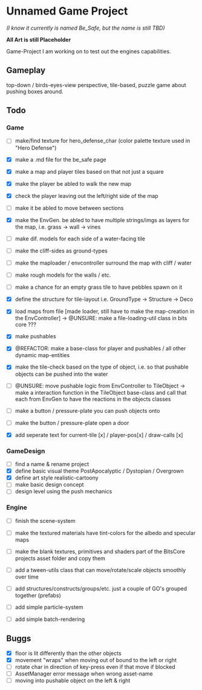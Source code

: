 # Unnamed Game Project

*(I know it currently is named Be_Safe, but the name is still TBD)*

**All Art is still Placeholder**

Game-Project I am working on to test out the engines capabilities.



## Gameplay

top-down / birds-eyes-view perspective, tile-based, puzzle game about pushing boxes around. 


## Todo
	
### Game
- [ ] make/find texture for hero_defense_char (color palette texture used in "Hero Defense")

- [x] make a .md file for the be_safe page
	
- [x] make a map and player tiles based on that not just a square
- [x] make the player be abled to walk the new map
- [x] check the player leaving out the left/right side of the map
- [ ] make it be abled to move between sections
- [x] make the EnvGen. be abled to have multiple strings/imgs as layers for the map, i.e. grass -> wall -> vines
- [ ] make dif. models for each side of a water-facing tile 

- [ ] make the cliff-sides as ground-types
- [ ] make the maploader / envcontroller surround the map with cliff / water
- [ ] make rough models for the walls / etc.
- [ ] make a chance for an empty grass tile to have pebbles spawn on it


- [x] define the structure for tile-layout i.e. GroundType -> Structure -> Deco
- [x] load maps from file [made loader, still have to make the map-creation in the EnvController]
		-> @UNSURE: make a file-loading-util class in bits core ??? 

- [x] make pushables
- [x] @REFACTOR: make a base-class for player and pushables / all other dynamic map-entities
- [x] make the tile-check based on the type of object, i.e. so that pushable objects can be pushed into the water
- [ ] @UNSURE: move pushable logic from EnvController to TileObject
		-> make a interaction function in the TileObject base-class and call that each from EnvGen to have the reactions in the objects classes
- [ ] make a button / pressure-plate you can push objects onto 
- [ ] make the button / pressure-plate open a door

- [x] add seperate text for current-tile [x] / player-pos[x] / draw-calls [x]

### GameDesign
- [ ] find a name & rename project 
- [x] define basic visual theme PostApocalyptic / Dystopian / Overgrown
- [x] define art style realistic-cartoony
- [ ] make basic design concept
- [ ] design level using the push mechanics

### Engine
- [ ] finish the scene-system
- [ ] make the textured materials have tint-colors for the albedo and specular maps
- [ ] make the blank textures, primitives and shaders part of the BitsCore projects asset folder and copy them
- [ ] add a tween-utils class that can move/rotate/scale objects smoothly over time
- [ ] add structures/constructs/groups/etc. just a couple of GO's grouped together (prefabs)
- [ ] add simple particle-system
- [ ] add simple batch-rendering


## Buggs

- [x] floor is lit differently than the other objects
- [x] movement "wraps" when moving out of bound to the left or right
- [ ] rotate char in direction of key-press even if that move if blocked
- [ ] AssetManager error message when wrong asset-name
- [ ] moving into pushable object on the left & right
